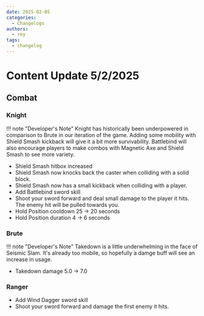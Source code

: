 ```yaml
---
date: 2025-02-05 
categories:
  - Changelogs
authors:
  - rey
tags:
  - changelog
---
```


# Content Update 5/2/2025
## Combat

### Knight
!!! note "Developer's Note"
    Knight has historically been underpowered in comparison to Brute in our iteration of the game. 
    Adding some mobility with Shield Smash kickback will give it a bit more survivability. Battlebind 
    will also encourage players to make combos with Magnetic Axe and Shield Smash to see more variety.
- Shield Smash hitbox increased
- Shield Smash now knocks back the caster when colliding with a solid block.
- Shield Smash now has a small kickback when colliding with a player.
- Add Battlebind sword skill
- Shoot your sword forward and deal small damage to the player it hits. The enemy hit will be pulled towards you.
- Hold Position  cooldown 25 -> 20 seconds
- Hold Position duration 4 -> 6 seconds
 
### Brute
!!! note "Developer's Note"
    Takedown is a little underwhelming in the face of Seismic Slam. It's already too mobile, so 
    hopefully a damge buff will see an increase in usage.
- Takedown damage 5.0 -> 7.0
 
### Ranger
- Add Wind Dagger sword skill
- Shoot your sword forward and damage the first enemy it hits.